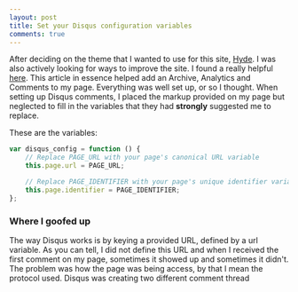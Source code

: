 ```yaml
---
layout: post
title: Set your Disqus configuration variables 
comments: true
---
```


After deciding on the theme that I wanted to use for this site, [Hyde](https://github.com/poole/hyde). I was also actively looking for ways to improve the site. I found a really helpful [here](http://joshualande.com/jekyll-github-pages-poole/). This article in essence helped add an Archive, Analytics and Comments to my page. Everything was well set up, or so I thought. When setting up Disqus comments, I placed the markup provided on my page but neglected to fill in the variables that they had **strongly** suggested me to replace.

These are the variables:

```javascript
var disqus_config = function () {
	// Replace PAGE_URL with your page's canonical URL variable
	this.page.url = PAGE_URL;

	// Replace PAGE_IDENTIFIER with your page's unique identifier variable
	this.page.identifier = PAGE_IDENTIFIER;  
};
``` 

### Where I goofed up

The way Disqus works is by keying a provided URL, defined by a url variable. As you can tell, I did not define this URL and when I received the first comment on my page, sometimes it showed up and sometimes it didn't. The problem was how the page was being access, by that I mean the protocol used. Disqus was creating two different comment thread

